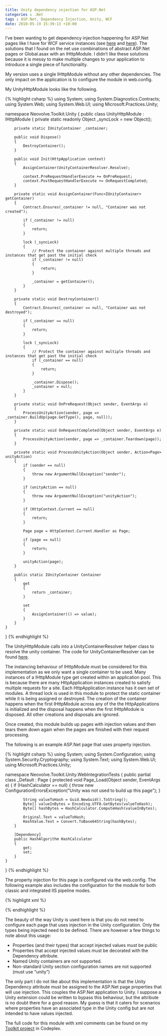 ```yaml
---
title: Unity dependency injection for ASP.Net
categories : .Net
tags : ASP.Net, Dependency Injection, Unity, WCF
date: 2010-05-19 15:39:13 +10:00
---
```


I’ve been wanting to get dependency injection happening for ASP.Net pages like I have for WCF service instances (see [here][0] and [here][1]). The solutions that I found on the net use combinations of abstract ASP.Net pages or Global.asax with an IHttpModule. I didn’t like these solutions because it is messy to make multiple changes to your application to introduce a single piece of functionality.

My version uses a single IHttpModule without any other dependencies. The only impact on the application is to configure the module in web.config. 

My UnityHttpModule looks like the following. 

<!--more-->

{% highlight csharp %}
using System;
using System.Diagnostics.Contracts;
using System.Web;
using System.Web.UI;
using Microsoft.Practices.Unity;
    
namespace Neovolve.Toolkit.Unity
{
    public class UnityHttpModule : IHttpModule
    {
        private static readonly Object _syncLock = new Object();
    
        private static IUnityContainer _container;
    
        public void Dispose()
        {
            DestroyContainer();
        }
    
        public void Init(HttpApplication context)
        {
            AssignContainer(UnityContainerResolver.Resolve);
    
            context.PreRequestHandlerExecute += OnPreRequest;
            context.PostRequestHandlerExecute += OnRequestCompleted;
        }
    
        private static void AssignContainer(Func<IUnityContainer> getContainer)
        {
            Contract.Ensures(_container != null, "Container was not created");
    
            if (_container != null)
            {
                return;
            }
    
            lock (_syncLock)
            {
                // Protect the container against multiple threads and instances that get past the initial check
                if (_container != null)
                {
                    return;
                }
    
                _container = getContainer();
            }
        }
    
        private static void DestroyContainer()
        {
            Contract.Ensures(_container == null, "Container was not destroyed");
    
            if (_container == null)
            {
                return;
            }
    
            lock (_syncLock)
            {
                // Protect the container against multiple threads and instances that get past the initial check
                if (_container == null)
                {
                    return;
                }
    
                _container.Dispose();
                _container = null;
            }
        }
    
        private static void OnPreRequest(Object sender, EventArgs e)
        {
            ProcessUnityAction(sender, page => _container.BuildUp(page.GetType(), page, null));
        }
    
        private static void OnRequestCompleted(Object sender, EventArgs e)
        {
            ProcessUnityAction(sender, page => _container.Teardown(page));
        }
    
        private static void ProcessUnityAction(Object sender, Action<Page> unityAction)
        {
            if (sender == null)
            {
                throw new ArgumentNullException("sender");
            }
    
            if (unityAction == null)
            {
                throw new ArgumentNullException("unityAction");
            }
    
            if (HttpContext.Current == null)
            {
                return;
            }
    
            Page page = HttpContext.Current.Handler as Page;
    
            if (page == null)
            {
                return;
            }
    
            unityAction(page);
        }
    
        public static IUnityContainer Container
        {
            get
            {
                return _container;
            }
    
            set
            {
                AssignContainer(() => value);
            }
        }
    }
}
{% endhighlight %}

The UnityHttpModule calls into a UnityContainerResolver helper class to resolve the unity container. The code for UnityContainerResolver can be found [here][2].

The instancing behaviour of IHttpModule must be considered for this implementation as we only want a single container to be used. Many instances of a IHttpModule type get created within an application pool. This is because there are many HttpApplication instances created to satisfy multiple requests for a site. Each HttpApplication instance has it own set of modules. A thread lock is used in this module to protect the static container while it is being assigned or destroyed. The creation of the container happens when the first IHttpModule across any of the the HttpApplications is initialized and the disposal happens when the first IHttpModule is disposed. All other creations and disposals are ignored.

Once created, this module builds up pages with injection values and then tears them down again when the pages are finished with their request processing.

The following is an example ASP.Net page that uses property injection.

{% highlight csharp %}
using System;
using System.Configuration;
using System.Security.Cryptography;
using System.Text;
using System.Web.UI;
using Microsoft.Practices.Unity;
    
namespace Neovolve.Toolkit.Unity.WebIntegrationTests
{
    public partial class _Default : Page
    {
        protected void Page_Load(Object sender, EventArgs e)
        {
            if (HashCalculator == null)
            {
                throw new ConfigurationErrorsException("Unity was not used to build up this page");
            }
    
            String valueToHash = Guid.NewGuid().ToString();
            Byte[] valueInBytes = Encoding.UTF8.GetBytes(valueToHash);
            Byte[] hashBytes = HashCalculator.ComputeHash(valueInBytes);
    
            Original.Text = valueToHash;
            HashValue.Text = Convert.ToBase64String(hashBytes);
        }
    
        [Dependency]
        public HashAlgorithm HashCalculator
        {
            get;
            set;
        }
    }
}
{% endhighlight %}

The property injection for this page is configured via the web.config. The following example also includes the configuration for the module for both classic and integrated IIS pipeline modes.

{% highlight xml %}
<?xml version="1.0" ?>
<configuration>
    <configSections>
        <section name="unity"
                    type="Microsoft.Practices.Unity.Configuration.UnityConfigurationSection, Microsoft.Practices.Unity.Configuration"/>
    </configSections>
    <unity>
        <containers>
            <container>
                <register type="System.Security.Cryptography.HashAlgorithm, mscorlib"
                            mapTo="System.Security.Cryptography.SHA256CryptoServiceProvider, System.Core, Version=4.0.0.0, Culture=neutral, PublicKeyToken=b77a5c561934e089"/>
            </container>
        </containers>
    </unity>
    <system.web>
        <compilation debug="true"
                        targetFramework="4.0"/>
        <authentication mode="None"></authentication>
        <httpModules>
            <add type="Neovolve.Toolkit.Unity.UnityHttpModule"
                    name="UnityHttpModule"/>
        </httpModules>
    </system.web>
    <system.webServer>
        <validation validateIntegratedModeConfiguration="false"/>
        <modules runAllManagedModulesForAllRequests="true">
            <add type="Neovolve.Toolkit.Unity.UnityHttpModule"
                    name="UnityHttpModule"/>
        </modules>
    </system.webServer>
</configuration>
{% endhighlight %}

The beauty of the way Unity is used here is that you do not need to configure each page that uses injection in the Unity configuration. Only the types being injected need to be defined. There are however a few things to note about this usage:

* Properties (and their types) that accept injected values must be public
* Properties that accept injected values must be decorated with the Dependency attribute.
* Named Unity containers are not supported.
* Non-standard Unity section configuration names are not supported (must use “unity”)
    
The only part I do not like about this implementation is that the Unity Dependency attribute must be assigned to the ASP.Net page properties that will use injection. This couples the ASP.Net application to Unity. I suppose a Unity extension could be written to bypass this behaviour, but the attribute is no doubt there for a good reason. My guess is that it caters for scenarios where properties have an associated type in the Unity config but are not intended to have values injected.

The full code for this module with xml comments can be found on my [Toolkit project][3] in Codeplex.

[0]: /2010/05/15/unity-dependency-injection-for-wcf-services-e28093-part-1/
[1]: /2010/05/17/unity-dependency-injections-for-wcf-services-e28093-part-2/
[2]: http://neovolve.codeplex.com/SourceControl/changeset/view/58851#1195163
[3]: http://neovolve.codeplex.com/SourceControl/changeset/view/58941#1216713
